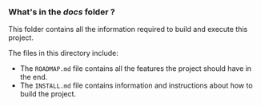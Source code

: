 ### What's in the *docs* folder ? ###

This folder contains all the information required to build and execute this
project.

The files in this directory include:

 - The `ROADMAP.md` file contains all the features the project should have in the
   end.
 - The `INSTALL.md` file contains information and instructions about how to build
   the project.

